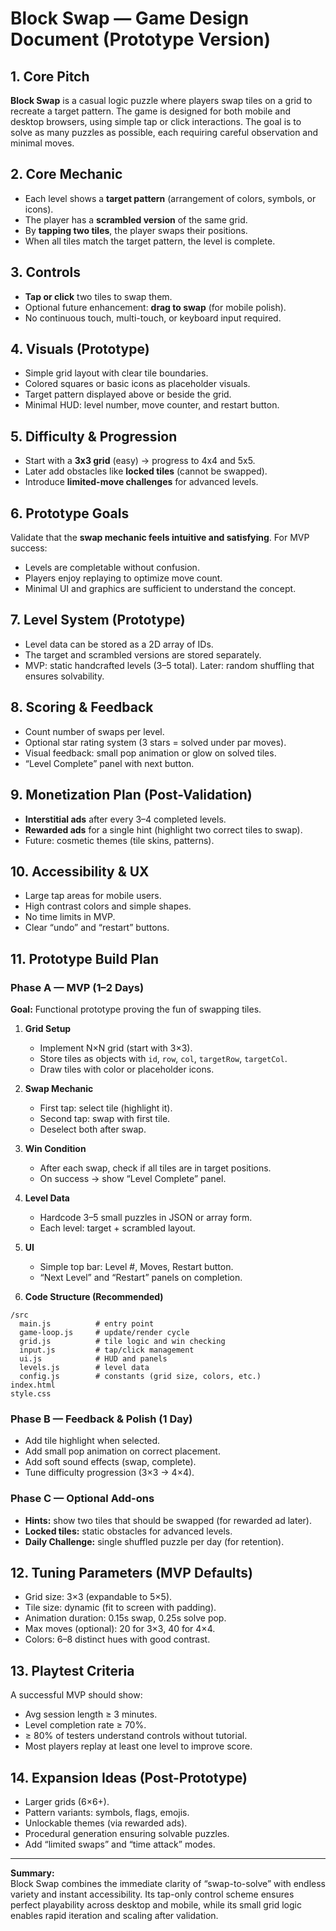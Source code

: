 # Block Swap — Game Design Document (Prototype Version)

## 1. Core Pitch
**Block Swap** is a casual logic puzzle where players swap tiles on a grid to recreate a target pattern. The game is designed for both mobile and desktop browsers, using simple tap or click interactions. The goal is to solve as many puzzles as possible, each requiring careful observation and minimal moves.

## 2. Core Mechanic
- Each level shows a **target pattern** (arrangement of colors, symbols, or icons).
- The player has a **scrambled version** of the same grid.
- By **tapping two tiles**, the player swaps their positions.
- When all tiles match the target pattern, the level is complete.

## 3. Controls
- **Tap or click** two tiles to swap them.
- Optional future enhancement: **drag to swap** (for mobile polish).
- No continuous touch, multi-touch, or keyboard input required.

## 4. Visuals (Prototype)
- Simple grid layout with clear tile boundaries.
- Colored squares or basic icons as placeholder visuals.
- Target pattern displayed above or beside the grid.
- Minimal HUD: level number, move counter, and restart button.

## 5. Difficulty & Progression
- Start with a **3x3 grid** (easy) → progress to 4x4 and 5x5.
- Later add obstacles like **locked tiles** (cannot be swapped).
- Introduce **limited-move challenges** for advanced levels.

## 6. Prototype Goals
Validate that the **swap mechanic feels intuitive and satisfying**.
For MVP success:
- Levels are completable without confusion.
- Players enjoy replaying to optimize move count.
- Minimal UI and graphics are sufficient to understand the concept.

## 7. Level System (Prototype)
- Level data can be stored as a 2D array of IDs.
- The target and scrambled versions are stored separately.
- MVP: static handcrafted levels (3–5 total). Later: random shuffling that ensures solvability.

## 8. Scoring & Feedback
- Count number of swaps per level.
- Optional star rating system (3 stars = solved under par moves).
- Visual feedback: small pop animation or glow on solved tiles.
- “Level Complete” panel with next button.

## 9. Monetization Plan (Post-Validation)
- **Interstitial ads** after every 3–4 completed levels.
- **Rewarded ads** for a single hint (highlight two correct tiles to swap).
- Future: cosmetic themes (tile skins, patterns).

## 10. Accessibility & UX
- Large tap areas for mobile users.
- High contrast colors and simple shapes.
- No time limits in MVP.
- Clear “undo” and “restart” buttons.

## 11. Prototype Build Plan

### Phase A — MVP (1–2 Days)
**Goal:** Functional prototype proving the fun of swapping tiles.

1. **Grid Setup**
   - Implement N×N grid (start with 3×3).
   - Store tiles as objects with `id`, `row`, `col`, `targetRow`, `targetCol`.
   - Draw tiles with color or placeholder icons.

2. **Swap Mechanic**
   - First tap: select tile (highlight it).
   - Second tap: swap with first tile.
   - Deselect both after swap.

3. **Win Condition**
   - After each swap, check if all tiles are in target positions.
   - On success → show “Level Complete” panel.

4. **Level Data**
   - Hardcode 3–5 small puzzles in JSON or array form.
   - Each level: target + scrambled layout.

5. **UI**
   - Simple top bar: Level #, Moves, Restart button.
   - “Next Level” and “Restart” panels on completion.

6. **Code Structure (Recommended)**
```
/src
  main.js          # entry point
  game-loop.js     # update/render cycle
  grid.js          # tile logic and win checking
  input.js         # tap/click management
  ui.js            # HUD and panels
  levels.js        # level data
  config.js        # constants (grid size, colors, etc.)
index.html
style.css
```

### Phase B — Feedback & Polish (1 Day)
- Add tile highlight when selected.
- Add small pop animation on correct placement.
- Add soft sound effects (swap, complete).
- Tune difficulty progression (3×3 → 4×4).

### Phase C — Optional Add-ons
- **Hints:** show two tiles that should be swapped (for rewarded ad later).
- **Locked tiles:** static obstacles for advanced levels.
- **Daily Challenge:** single shuffled puzzle per day (for retention).

## 12. Tuning Parameters (MVP Defaults)
- Grid size: 3×3 (expandable to 5×5).
- Tile size: dynamic (fit to screen with padding).
- Animation duration: 0.15s swap, 0.25s solve pop.
- Max moves (optional): 20 for 3×3, 40 for 4×4.
- Colors: 6–8 distinct hues with good contrast.

## 13. Playtest Criteria
A successful MVP should show:
- Avg session length ≥ 3 minutes.
- Level completion rate ≥ 70%.
- ≥ 80% of testers understand controls without tutorial.
- Most players replay at least one level to improve score.

## 14. Expansion Ideas (Post-Prototype)
- Larger grids (6×6+).
- Pattern variants: symbols, flags, emojis.
- Unlockable themes (via rewarded ads).
- Procedural generation ensuring solvable puzzles.
- Add “limited swaps” and “time attack” modes.

---

**Summary:**  
Block Swap combines the immediate clarity of “swap-to-solve” with endless variety and instant accessibility. Its tap-only control scheme ensures perfect playability across desktop and mobile, while its small grid logic enables rapid iteration and scaling after validation.
